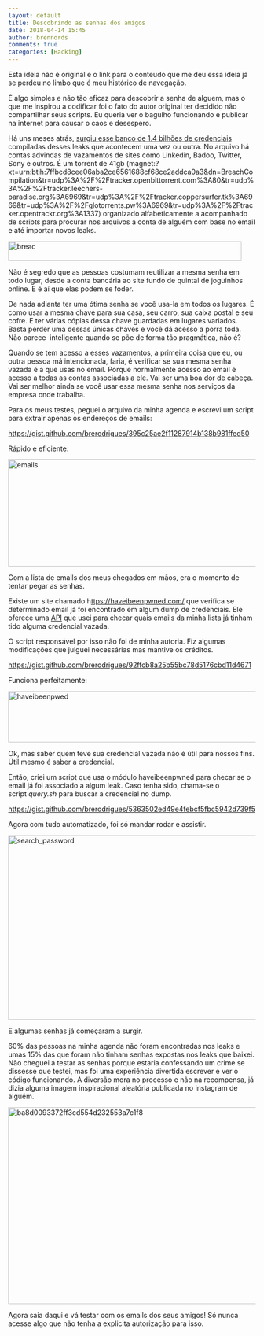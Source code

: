 ```yaml
---
layout: default
title: Descobrindo as senhas dos amigos
date: 2018-04-14 15:45
author: brennords
comments: true
categories: [Hacking]
---
```

Esta ideia não é original e o link para o conteudo que me deu essa ideia já se perdeu no limbo que é meu histórico de navegação.

É algo simples e não tão eficaz para descobrir a senha de alguem, mas o que me inspirou a codificar foi o fato do autor original ter decidido não compartilhar seus scripts. Eu queria ver o bagulho funcionando e publicar na internet para causar o caos e desespero.

Há uns meses atrás, <a href="https://medium.com/4iqdelvedeep/1-4-billion-clear-text-credentials-discovered-in-a-single-database-3131d0a1ae14" target="_blank" rel="noopener">surgiu esse banco de 1.4 bilhões de credenciais</a> compiladas desses leaks que acontecem uma vez ou outra. No arquivo há contas advindas de vazamentos de sites como Linkedin, Badoo, Twitter, Sony e outros. É um torrent de 41gb (magnet:?xt=urn:btih:7ffbcd8cee06aba2ce6561688cf68ce2addca0a3&amp;dn=BreachCompilation&amp;tr=udp%3A%2F%2Ftracker.openbittorrent.com%3A80&amp;tr=udp%3A%2F%2Ftracker.leechers-paradise.org%3A6969&amp;tr=udp%3A%2F%2Ftracker.coppersurfer.tk%3A6969&amp;tr=udp%3A%2F%2Fglotorrents.pw%3A6969&amp;tr=udp%3A%2F%2Ftracker.opentrackr.org%3A1337) organizado alfabeticamente a acompanhado de scripts para procurar nos arquivos a conta de alguém com base no email e até importar novos leaks.

<img class="alignnone size-full wp-image-1579" src="https://brenn0.files.wordpress.com/2018/04/breac.png" alt="breac" width="475" height="40" />

Não é segredo que as pessoas costumam reutilizar a mesma senha em todo lugar, desde a conta bancária ao site fundo de quintal de joguinhos online. E é aí que elas podem se foder.

De nada adianta ter uma ótima senha se você usa-la em todos os lugares. É como usar a mesma chave para sua casa, seu carro, sua caixa postal e seu cofre. E ter várias cópias dessa chave guardadas em lugares variados. Basta perder uma dessas únicas chaves e você dá acesso a porra toda. Não parece  inteligente quando se põe de forma tão pragmática, não é?

Quando se tem acesso a esses vazamentos, a primeira coisa que eu, ou outra pessoa má intencionada, faria, é verificar se sua mesma senha vazada é a que usas no email. Porque normalmente acesso ao email é acesso a todas as contas associadas a ele. Vai ser uma boa dor de cabeça. Vai ser melhor ainda se você usar essa mesma senha nos serviços da empresa onde trabalha.

Para os meus testes, peguei o arquivo da minha agenda e escrevi um script para extrair apenas os endereços de emails:

https://gist.github.com/brerodrigues/395c25ae2f11287914b138b981ffed50

Rápido e eficiente:

<img class="alignnone size-full wp-image-1580" src="https://brenn0.files.wordpress.com/2018/04/emails.png" alt="emails" width="794" height="217" />

Com a lista de emails dos meus chegados em mãos, era o momento de tentar pegar as senhas.

Existe um site chamado h<a href="https://haveibeenpwned.com/" target="_blank" rel="noopener">ttps://haveibeenpwned.com/</a> que verifica se determinado email já foi encontrado em algum dump de credenciais. Ele oferece uma <a href="https://haveibeenpwned.com/API/v2" target="_blank" rel="noopener">API</a> que usei para checar quais emails da minha lista já tinham tido alguma credencial vazada.

O script responsável por isso não foi de minha autoria. Fiz algumas modificações que julguei necessárias mas mantive os créditos.

https://gist.github.com/brerodrigues/92ffcb8a25b55bc78d5176cbd11d4671

Funciona perfeitamente:

<img class="alignnone size-full wp-image-1581" src="https://brenn0.files.wordpress.com/2018/04/haveibeenpwed.png" alt="haveibeenpwed" width="687" height="104" />

Ok, mas saber quem teve sua credencial vazada não é útil para nossos fins. Útil mesmo é saber a credencial.

Então, criei um script que usa o módulo haveibeenpwned para checar se o email já foi associado a algum leak. Caso tenha sido, chama-se o script <em>query.sh</em> para buscar a credencial no dump.

https://gist.github.com/brerodrigues/5363502ed49e4febcf5fbc5942d739f5

Agora com tudo automatizado, foi só mandar rodar e assistir.

<img class="alignnone size-full wp-image-1582" src="https://brenn0.files.wordpress.com/2018/04/search_password.png" alt="search_password" width="655" height="375" />

E algumas senhas já começaram a surgir.

60% das pessoas na minha agenda não foram encontradas nos leaks e umas 15% das que foram não tinham senhas expostas nos leaks que baixei. Não cheguei a testar as senhas porque estaria confessando um crime se dissesse que testei, mas foi uma experiência divertida escrever e ver o código funcionando. A diversão mora no processo e não na recompensa, já dizia alguma imagem inspiracional aleatória publicada no instagram de alguém.

<img class="alignnone size-full wp-image-1591" src="https://brenn0.files.wordpress.com/2018/04/ba8d0093372ff3cd554d232553a7c1f8.jpg" alt="ba8d0093372ff3cd554d232553a7c1f8" width="850" height="400" />

Agora saia daqui e vá testar com os emails dos seus amigos! Só nunca acesse algo que não tenha a explicita autorização para isso.


